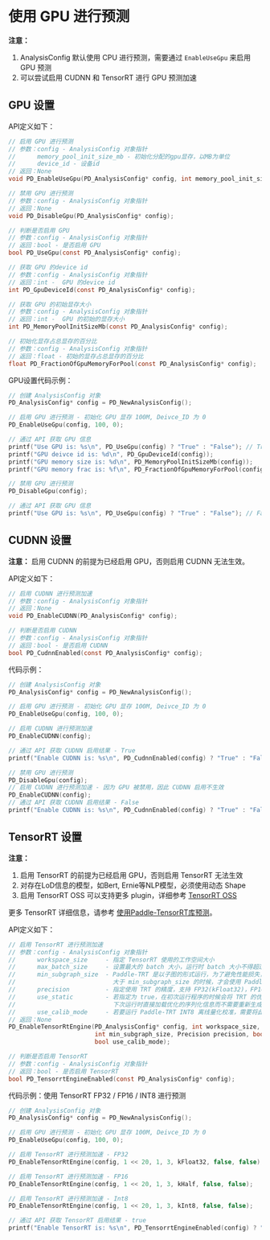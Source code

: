# 使用 GPU 进行预测

**注意：**
1. AnalysisConfig 默认使用 CPU 进行预测，需要通过 `EnableUseGpu` 来启用 GPU 预测
2. 可以尝试启用 CUDNN 和 TensorRT 进行 GPU 预测加速

## GPU 设置

API定义如下：

```c
// 启用 GPU 进行预测
// 参数：config - AnalysisConfig 对象指针
//      memory_pool_init_size_mb - 初始化分配的gpu显存，以MB为单位
//      device_id - 设备id
// 返回：None
void PD_EnableUseGpu(PD_AnalysisConfig* config, int memory_pool_init_size_mb, int device_id);

// 禁用 GPU 进行预测
// 参数：config - AnalysisConfig 对象指针
// 返回：None
void PD_DisableGpu(PD_AnalysisConfig* config);

// 判断是否启用 GPU 
// 参数：config - AnalysisConfig 对象指针
// 返回：bool - 是否启用 GPU 
bool PD_UseGpu(const PD_AnalysisConfig* config);

// 获取 GPU 的device id
// 参数：config - AnalysisConfig 对象指针
// 返回：int -  GPU 的device id
int PD_GpuDeviceId(const PD_AnalysisConfig* config);

// 获取 GPU 的初始显存大小
// 参数：config - AnalysisConfig 对象指针
// 返回：int -  GPU 的初始的显存大小
int PD_MemoryPoolInitSizeMb(const PD_AnalysisConfig* config);

// 初始化显存占总显存的百分比
// 参数：config - AnalysisConfig 对象指针
// 返回：float - 初始的显存占总显存的百分比
float PD_FractionOfGpuMemoryForPool(const PD_AnalysisConfig* config);
```

GPU设置代码示例：

```c
// 创建 AnalysisConfig 对象
PD_AnalysisConfig* config = PD_NewAnalysisConfig();

// 启用 GPU 进行预测 - 初始化 GPU 显存 100M, Deivce_ID 为 0
PD_EnableUseGpu(config, 100, 0);

// 通过 API 获取 GPU 信息
printf("Use GPU is: %s\n", PD_UseGpu(config) ? "True" : "False"); // True
printf("GPU deivce id is: %d\n", PD_GpuDeviceId(config));
printf("GPU memory size is: %d\n", PD_MemoryPoolInitSizeMb(config));
printf("GPU memory frac is: %f\n", PD_FractionOfGpuMemoryForPool(config));

// 禁用 GPU 进行预测
PD_DisableGpu(config);

// 通过 API 获取 GPU 信息
printf("Use GPU is: %s\n", PD_UseGpu(config) ? "True" : "False"); // False
```

## CUDNN 设置

**注意：** 启用 CUDNN 的前提为已经启用 GPU，否则启用 CUDNN 无法生效。

API定义如下：

```c
// 启用 CUDNN 进行预测加速
// 参数：config - AnalysisConfig 对象指针
// 返回：None
void PD_EnableCUDNN(PD_AnalysisConfig* config);

// 判断是否启用 CUDNN 
// 参数：config - AnalysisConfig 对象指针
// 返回：bool - 是否启用 CUDNN
bool PD_CudnnEnabled(const PD_AnalysisConfig* config);
```

代码示例：

```c
// 创建 AnalysisConfig 对象
PD_AnalysisConfig* config = PD_NewAnalysisConfig();

// 启用 GPU 进行预测 - 初始化 GPU 显存 100M, Deivce_ID 为 0
PD_EnableUseGpu(config, 100, 0);

// 启用 CUDNN 进行预测加速
PD_EnableCUDNN(config);

// 通过 API 获取 CUDNN 启用结果 - True
printf("Enable CUDNN is: %s\n", PD_CudnnEnabled(config) ? "True" : "False");

// 禁用 GPU 进行预测
PD_DisableGpu(config);
// 启用 CUDNN 进行预测加速 - 因为 GPU 被禁用，因此 CUDNN 启用不生效
PD_EnableCUDNN(config);
// 通过 API 获取 CUDNN 启用结果 - False
printf("Enable CUDNN is: %s\n", PD_CudnnEnabled(config) ? "True" : "False");
```

## TensorRT 设置

**注意：** 
1. 启用 TensorRT 的前提为已经启用 GPU，否则启用 TensorRT 无法生效
2. 对存在LoD信息的模型，如Bert, Ernie等NLP模型，必须使用动态 Shape
3. 启用 TensorRT OSS 可以支持更多 plugin，详细参考 [TensorRT OSS](https://news.developer.nvidia.com/nvidia-open-sources-parsers-and-plugins-in-tensorrt/)

更多 TensorRT 详细信息，请参考 [使用Paddle-TensorRT库预测](../../../optimize/paddle_trt)。

API定义如下：

```c
// 启用 TensorRT 进行预测加速
// 参数：config - AnalysisConfig 对象指针
//      workspace_size     - 指定 TensorRT 使用的工作空间大小
//      max_batch_size     - 设置最大的 batch 大小，运行时 batch 大小不得超过此限定值
//      min_subgraph_size  - Paddle-TRT 是以子图的形式运行，为了避免性能损失，当子图内部节点个数
//                           大于 min_subgraph_size 的时候，才会使用 Paddle-TRT 运行
//      precision          - 指定使用 TRT 的精度，支持 FP32(kFloat32)，FP16(kHalf)，Int8(kInt8)
//      use_static         - 若指定为 true，在初次运行程序的时候会将 TRT 的优化信息进行序列化到磁盘上，
//                           下次运行时直接加载优化的序列化信息而不需要重新生成
//      use_calib_mode     - 若要运行 Paddle-TRT INT8 离线量化校准，需要将此选项设置为 true
// 返回：None
PD_EnableTensorRtEngine(PD_AnalysisConfig* config, int workspace_size, int max_batch_size,
                        int min_subgraph_size, Precision precision, bool use_static,
                        bool use_calib_mode);

// 判断是否启用 TensorRT 
// 参数：config - AnalysisConfig 对象指针
// 返回：bool - 是否启用 TensorRT
bool PD_TensorrtEngineEnabled(const PD_AnalysisConfig* config);
```

代码示例：使用 TensorRT FP32 / FP16 / INT8 进行预测

```c
// 创建 AnalysisConfig 对象
PD_AnalysisConfig* config = PD_NewAnalysisConfig();

// 启用 GPU 进行预测 - 初始化 GPU 显存 100M, Deivce_ID 为 0
PD_EnableUseGpu(config, 100, 0);

// 启用 TensorRT 进行预测加速 - FP32
PD_EnableTensorRtEngine(config, 1 << 20, 1, 3, kFloat32, false, false);

// 启用 TensorRT 进行预测加速 - FP16
PD_EnableTensorRtEngine(config, 1 << 20, 1, 3, kHalf, false, false);

// 启用 TensorRT 进行预测加速 - Int8
PD_EnableTensorRtEngine(config, 1 << 20, 1, 3, kInt8, false, false);

// 通过 API 获取 TensorRT 启用结果 - true
printf("Enable TensorRT is: %s\n", PD_TensorrtEngineEnabled(config) ? "True" : "False");
```
